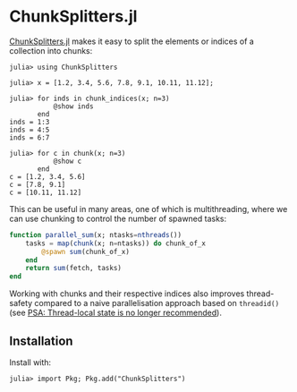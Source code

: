 # ChunkSplitters.jl

[ChunkSplitters.jl](https://github.com/JuliaFolds2/ChunkSplitters.jl) makes it easy to split the elements or indices of a collection into chunks:

```julia-repl
julia> using ChunkSplitters

julia> x = [1.2, 3.4, 5.6, 7.8, 9.1, 10.11, 11.12];

julia> for inds in chunk_indices(x; n=3)
           @show inds
       end
inds = 1:3
inds = 4:5
inds = 6:7

julia> for c in chunk(x; n=3)
           @show c
       end
c = [1.2, 3.4, 5.6]
c = [7.8, 9.1]
c = [10.11, 11.12]
```

This can be useful in many areas, one of which is multithreading, where we can use chunking to control the number of spawned tasks:

```julia
function parallel_sum(x; ntasks=nthreads())
    tasks = map(chunk(x; n=ntasks)) do chunk_of_x
        @spawn sum(chunk_of_x)
    end
    return sum(fetch, tasks)
end
```

Working with chunks and their respective indices also improves thread-safety compared to a naive parallelisation approach based on `threadid()` (see [PSA: Thread-local state is no longer recommended](https://julialang.org/blog/2023/07/PSA-dont-use-threadid/)). 

## Installation

Install with:
```julia-repl
julia> import Pkg; Pkg.add("ChunkSplitters")
```